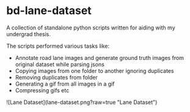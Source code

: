 # bd-lane-dataset

A collection of standalone python scripts written for aiding with my undergrad thesis. 

The scripts performed various tasks like:
<ul>
  <li>Annotate road lane images and generate ground truth images from original dataset while parsing jsons</li>
  <li>Copying images from one folder to another ignoring duplicates</li>
  <li>Removing duplicates from folder</li>
  <li>Generating a gif from all images in a gif</li>
   <li>Compressing gifs etc</li>
</ul>
![Lane Dataset](lane-dataset.png?raw=true "Lane Dataset")
